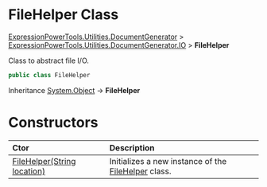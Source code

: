 ﻿# FileHelper Class

[ExpressionPowerTools.Utilities.DocumentGenerator](ExpressionPowerTools.Utilities.DocumentGenerator.a.md) > [ExpressionPowerTools.Utilities.DocumentGenerator.IO](ExpressionPowerTools.Utilities.DocumentGenerator.IO.n.md) > **FileHelper**

Class to abstract file I/O.

```csharp
public class FileHelper
```

Inheritance [System.Object](https://docs.microsoft.com/dotnet/api/system.object) → **FileHelper**

# Constructors

| Ctor | Description |
| :-- | :-- |
| [FileHelper(String location)](ExpressionPowerTools.Utilities.DocumentGenerator.IO.FileHelper.ctor.md#ctor-0) | Initializes a new instance of the [FileHelper](ExpressionPowerTools.Utilities.DocumentGenerator.IO.FileHelper.cs.md) class. |
